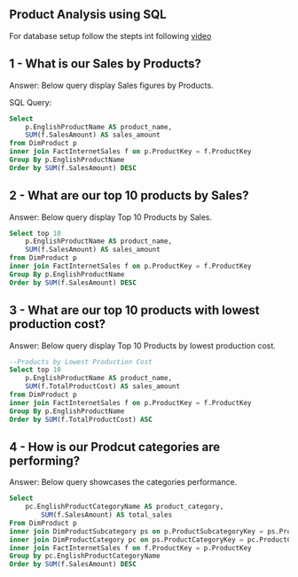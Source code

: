 ## Product Analysis using SQL

For database setup follow the stepts int following [video](https://www.youtube.com/watch?v=e5mvoKuV3xs&t)

## 1 - What is our Sales by Products?
Answer: Below query display Sales figures by Products.

SQL Query:
```sql 
Select
	p.EnglishProductName AS product_name,
	SUM(f.SalesAmount) AS sales_amount
from DimProduct p
inner join FactInternetSales f on p.ProductKey = f.ProductKey
Group By p.EnglishProductName
Order by SUM(f.SalesAmount) DESC
```

## 2 - What are our top 10 products by Sales?
Answer: Below query display Top 10 Products by Sales.

```sql
Select top 10 
	p.EnglishProductName AS product_name,
	SUM(f.SalesAmount) AS sales_amount
from DimProduct p
inner join FactInternetSales f on p.ProductKey = f.ProductKey
Group By p.EnglishProductName
Order by SUM(f.SalesAmount) DESC
```

## 3 - What are our top 10 products with lowest production cost?
Answer: Below query display Top 10 Products by lowest production cost.

```sql
--Products by Lowest Production Cost
Select top 10 
	p.EnglishProductName AS product_name,
	SUM(f.TotalProductCost) AS sales_amount
from DimProduct p
inner join FactInternetSales f on p.ProductKey = f.ProductKey
Group By p.EnglishProductName
Order by SUM(f.TotalProductCost) ASC
```

## 4 - How is our Prodcut categories are performing?
Answer: Below query showcases the categories performance.

```sql
Select 
	pc.EnglishProductCategoryName AS product_category,
        SUM(f.SalesAmount) AS total_sales
From DimProduct p
inner join DimProductSubcategory ps on p.ProductSubcategoryKey = ps.ProductSubcategoryKey
inner join DimProductCategory pc on ps.ProductCategoryKey = pc.ProductCategoryKey
inner join FactInternetSales f on f.ProductKey = p.ProductKey
Group by pc.EnglishProductCategoryName
Order by SUM(f.SalesAmount) DESC
```
